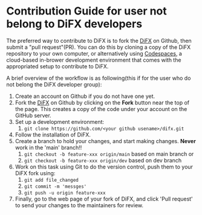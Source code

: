 # Contribution Guide for user not belong to DiFX developers

The preferred way to contribute to DiFX is to fork the [DiFX](https://github.com/difx/difx) on Github, then submit a "pull request"(PR). You can do this by cloning a copy of the DiFX repository to your own computer, or alternatively using [Codespaces](https://docs.github.com/codespaces), a cloud-based in-brower development environment that comes with the appropriated setup to contribute to DiFX.

A brief overview of the workflow is as following(this if for the user who do not belong the DiFX developer group):

1. Create an account on Github if you do not have one yet.
2. Fork the [DiFX](https://github.com/difx/difx) on Github by clicking on the **Fork** button near the top of the page. This creates a copy of the code under your account on the GitHub server.
3. Set up a development environment:
   1. `git clone https://github.com/<your github usename>/difx.git`
4. Follow the installation of DiFX.
5. Create a branch to hold your changes, and start making changes. **Never** work in the 'main' branch!!
   1. `git checkout -b feature-xxx origin/main` based on main branch or
   2. `git checkout -b feature-xxx origin/dev` based on dev branch
6. Work on this task using Git to do the version control, push them to your DiFX fork using:
   1. `git add file_changed`
   2. `git commit -m 'messges'`
   3. `git push -u origin feature-xxx`
7. Finally, go to the web page of your fork of DiFX, and click 'Pull request' to send your changes to the maintainers for review.